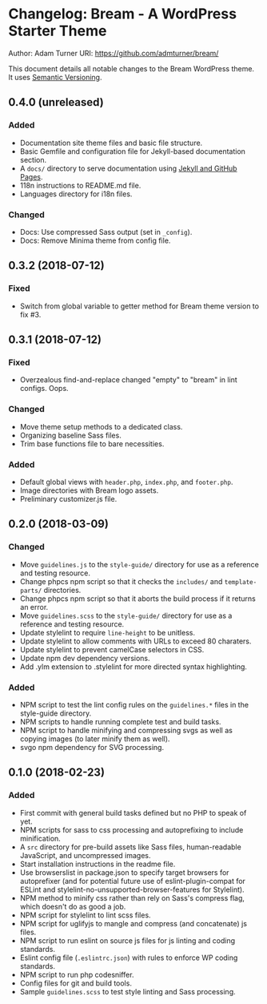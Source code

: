# Changelog: Bream - A WordPress Starter Theme

Author: Adam Turner
URI: https://github.com/admturner/bream/

This document details all notable changes to the Bream WordPress theme. It uses [Semantic Versioning](http://semver.org/).

<!--
## Major.MinorAddorDeprec.Bugfix (YYYY-MM-DD)

### Todo (for upcoming changes)
### Security (in case of fixed vulnerabilities)
### Fixed (for any bug fixes)
### Changed (for changes in existing functionality)
### Added (for new features)
### Deprecated (for once-stable features removed in upcoming releases)
### Removed (for deprecated features removed in this release)
-->

## 0.4.0 (unreleased)

### Added

- Documentation site theme files and basic file structure.
- Basic Gemfile and configuration file for Jekyll-based documentation section.
- A `docs/` directory to serve documentation using [Jekyll and GitHub Pages](https://jekyllrb.com/docs/github-pages/).
- 118n instructions to README.md file.
- Languages directory for i18n files.

### Changed

- Docs: Use compressed Sass output (set in `_config`).
- Docs: Remove Minima theme from config file.

## 0.3.2 (2018-07-12)

### Fixed

- Switch from global variable to getter method for Bream theme version to fix #3.

## 0.3.1 (2018-07-12)

### Fixed

- Overzealous find-and-replace changed "empty" to "bream" in lint configs. Oops.

### Changed

- Move theme setup methods to a dedicated class.
- Organizing baseline Sass files.
- Trim base functions file to bare necessities.

### Added

- Default global views with `header.php`, `index.php`, and `footer.php`.
- Image directories with Bream logo assets.
- Preliminary customizer.js file.

## 0.2.0 (2018-03-09)

### Changed

- Move `guidelines.js` to the `style-guide/` directory for use as a reference and testing resource.
- Change phpcs npm script so that it checks the `includes/` and `template-parts/` directories.
- Change phpcs npm script so that it aborts the build process if it returns an error.
- Move `guidelines.scss` to the `style-guide/` directory for use as a reference and testing resource.
- Update stylelint to require `line-height` to be unitless.
- Update stylelint to allow comments with URLs to exceed 80 charaters.
- Update stylelint to prevent camelCase selectors in CSS.
- Update npm dev dependency versions.
- Add .ylm extension to .stylelint for more directed syntax highlighting.

### Added

- NPM script to test the lint config rules on the `guidelines.*` files in the style-guide directory.
- NPM scripts to handle running complete test and build tasks.
- NPM script to handle minifying and compressing svgs as well as copying images (to later minify them as well).
- svgo npm dependency for SVG processing.

## 0.1.0 (2018-02-23)

### Added

- First commit with general build tasks defined but no PHP to speak of yet.
- NPM scripts for sass to css processing and autoprefixing to include minification.
- A `src` directory for pre-build assets like Sass files, human-readable JavaScript, and uncompressed images.
- Start installation instructions in the readme file.
- Use browserslist in package.json to specify target browsers for autoprefixer (and for potential future use of eslint-plugin-compat for ESLint and stylelint-no-unsupported-browser-features for Stylelint).
- NPM method to minify css rather than rely on Sass's compress flag, which doesn't do as good a job.
- NPM script for stylelint to lint scss files.
- NPM script for uglifyjs to mangle and compress (and concatenate) js files.
- NPM script to run eslint on source js files for js linting and coding standards.
- Eslint config file (`.eslintrc.json`) with rules to enforce WP coding standards.
- NPM script to run php codesniffer.
- Config files for git and build tools.
- Sample `guidelines.scss` to test style linting and Sass processing.
